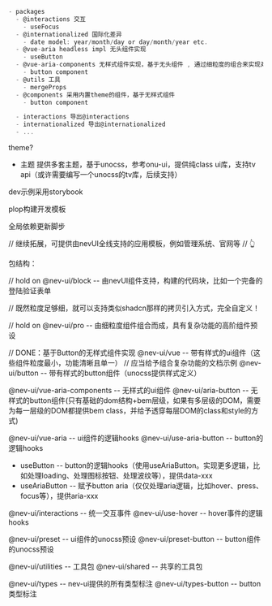 ```js
- packages
  - @interactions 交互
    - useFocus
  - @internationalized 国际化差异
    - date model: year/month/day or day/month/year etc.
  - @vue-aria headless impl 无头组件实现
    - useButton
  - @vue-aria-components 无样式组件实现，基于无头组件 , 通过细粒度的组合来实现对样式的精准控制，供用户构建自己的组件
    - button component
  - @utils 工具
    - mergeProps
  - @components 采用内置theme的组件，基于无样式组件
    - button component

  - interactions 导出@interactions
  - internationalized 导出@internationalized
  - ...
```

theme?
  - 主题 提供多套主题，基于unocss，参考onu-ui，提供纯class ui库，支持tv api（或许需要编写一个unocss的tv库，后续支持）

dev示例采用storybook

plop构建开发模板

全局依赖更新脚步


// 继续拓展，可提供由nevUI全线支持的应用模板，例如管理系统、官网等
// 👆

包结构：

// hold on
@nev-ui/block -- 由nevUI组件支持，构建的代码块，比如一个完备的登陆验证表单

// 既然粒度足够细，就可以支持类似shadcn那样的拷贝引入方式，完全自定义！

// hold on
@nev-ui/pro -- 由细粒度组件组合而成，具有复杂功能的高阶组件预设

// DONE：基于Button的无样式组件实现
@nev-ui/vue -- 带有样式的ui组件（这些组件粒度最小，功能清晰且单一） // 应当给予组合复杂功能的文档示例
@nev-ui/button -- 带有样式的button组件（unocss提供样式定义）
<!-- maybe，未来可以提供其他样式方案，比如tailwind、scss？ -->

@nev-ui/vue-aria-components -- 无样式的ui组件
@nev-ui/aria-button -- 无样式的button组件(只有基础的dom结构+bem层级，如果有多层级的DOM，需要为每一层级的DOM都提供bem class，并给予透穿每层DOM的class和style的方式)

@nev-ui/vue-aria -- ui组件的逻辑hooks
@nev-ui/use-aria-button -- button的逻辑hooks
 - useButton -- button的逻辑hooks（使用useAriaButton。实现更多逻辑，比如处理loading、处理图标按钮、处理波纹等），提供data-xxx
 - useAriaButton -- 赋予button aria（仅仅处理aria逻辑，比如hover、press、focus等），提供aria-xxx

@nev-ui/interactions -- 统一交互事件
@nev-ui/use-hover -- hover事件的逻辑hooks

@nev-ui/preset -- ui组件的unocss预设
@nev-ui/preset-button -- button组件的unocss预设

@nev-ui/utilities -- 工具包
@nev-ui/shared -- 共享的工具包

@nev-ui/types -- nev-ui提供的所有类型标注
@nev-ui/types-button -- button类型标注

